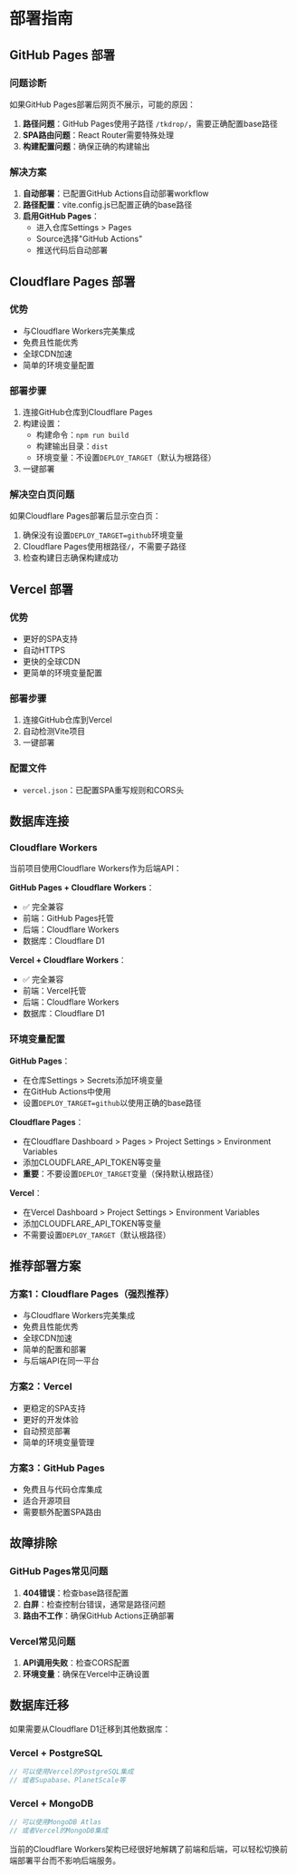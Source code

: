 # 部署指南

## GitHub Pages 部署

### 问题诊断
如果GitHub Pages部署后网页不展示，可能的原因：

1. **路径问题**：GitHub Pages使用子路径 `/tkdrop/`，需要正确配置base路径
2. **SPA路由问题**：React Router需要特殊处理
3. **构建配置问题**：确保正确的构建输出

### 解决方案

1. **自动部署**：已配置GitHub Actions自动部署workflow
2. **路径配置**：vite.config.js已配置正确的base路径
3. **启用GitHub Pages**：
   - 进入仓库Settings > Pages
   - Source选择"GitHub Actions"
   - 推送代码后自动部署

## Cloudflare Pages 部署

### 优势
- 与Cloudflare Workers完美集成
- 免费且性能优秀
- 全球CDN加速
- 简单的环境变量配置

### 部署步骤
1. 连接GitHub仓库到Cloudflare Pages
2. 构建设置：
   - 构建命令：`npm run build`
   - 构建输出目录：`dist`
   - 环境变量：不设置`DEPLOY_TARGET`（默认为根路径）
3. 一键部署

### 解决空白页问题
如果Cloudflare Pages部署后显示空白页：
1. 确保没有设置`DEPLOY_TARGET=github`环境变量
2. Cloudflare Pages使用根路径`/`，不需要子路径
3. 检查构建日志确保构建成功

## Vercel 部署

### 优势
- 更好的SPA支持
- 自动HTTPS
- 更快的全球CDN
- 更简单的环境变量配置

### 部署步骤
1. 连接GitHub仓库到Vercel
2. 自动检测Vite项目
3. 一键部署

### 配置文件
- `vercel.json`：已配置SPA重写规则和CORS头

## 数据库连接

### Cloudflare Workers
当前项目使用Cloudflare Workers作为后端API：

**GitHub Pages + Cloudflare Workers**：
- ✅ 完全兼容
- 前端：GitHub Pages托管
- 后端：Cloudflare Workers
- 数据库：Cloudflare D1

**Vercel + Cloudflare Workers**：
- ✅ 完全兼容
- 前端：Vercel托管
- 后端：Cloudflare Workers
- 数据库：Cloudflare D1

### 环境变量配置

**GitHub Pages**：
- 在仓库Settings > Secrets添加环境变量
- 在GitHub Actions中使用
- 设置`DEPLOY_TARGET=github`以使用正确的base路径

**Cloudflare Pages**：
- 在Cloudflare Dashboard > Pages > Project Settings > Environment Variables
- 添加CLOUDFLARE_API_TOKEN等变量
- **重要**：不要设置`DEPLOY_TARGET`变量（保持默认根路径）

**Vercel**：
- 在Vercel Dashboard > Project Settings > Environment Variables
- 添加CLOUDFLARE_API_TOKEN等变量
- 不需要设置`DEPLOY_TARGET`（默认根路径）

## 推荐部署方案

### 方案1：Cloudflare Pages（强烈推荐）
- 与Cloudflare Workers完美集成
- 免费且性能优秀
- 全球CDN加速
- 简单的配置和部署
- 与后端API在同一平台

### 方案2：Vercel
- 更稳定的SPA支持
- 更好的开发体验
- 自动预览部署
- 简单的环境变量管理

### 方案3：GitHub Pages
- 免费且与代码仓库集成
- 适合开源项目
- 需要额外配置SPA路由

## 故障排除

### GitHub Pages常见问题
1. **404错误**：检查base路径配置
2. **白屏**：检查控制台错误，通常是路径问题
3. **路由不工作**：确保GitHub Actions正确部署

### Vercel常见问题
1. **API调用失败**：检查CORS配置
2. **环境变量**：确保在Vercel中正确设置

## 数据库迁移

如果需要从Cloudflare D1迁移到其他数据库：

### Vercel + PostgreSQL
```javascript
// 可以使用Vercel的PostgreSQL集成
// 或者Supabase、PlanetScale等
```

### Vercel + MongoDB
```javascript
// 可以使用MongoDB Atlas
// 或者Vercel的MongoDB集成
```

当前的Cloudflare Workers架构已经很好地解耦了前端和后端，可以轻松切换前端部署平台而不影响后端服务。